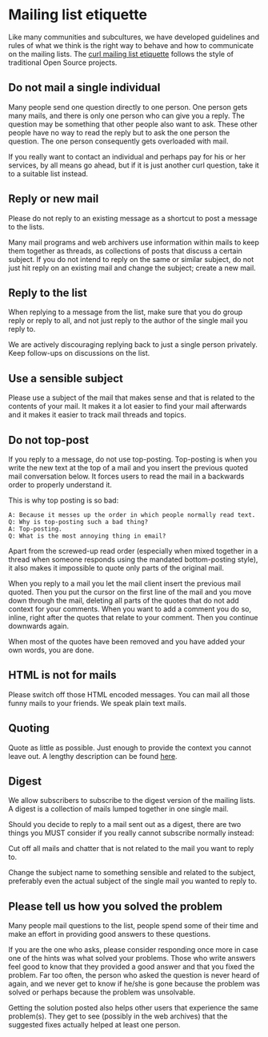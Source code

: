 # Mailing list etiquette

Like many communities and subcultures, we have developed guidelines and rules
of what we think is the right way to behave and how to communicate on the
mailing lists. The [curl mailing list
etiquette](https://curl.se/mail/etiquette.html) follows the style of
traditional Open Source projects.

## Do not mail a single individual

Many people send one question directly to one person. One person gets many mails, and
there is only one person who can give you a reply. The question may be
something that other people also want to ask. These other people have
no way to read the reply but to ask the one person the question. The one
person consequently gets overloaded with mail.

If you really want to contact an individual and perhaps pay for his or her
services, by all means go ahead, but if it is just another curl question, take
it to a suitable list instead.

## Reply or new mail

Please do not reply to an existing message as a shortcut to post a message to
the lists.

Many mail programs and web archivers use information within mails to keep them
together as threads, as collections of posts that discuss a certain
subject. If you do not intend to reply on the same or similar subject, do not
just hit reply on an existing mail and change the subject; create a new mail.

## Reply to the list

When replying to a message from the list, make sure that you do group reply
or reply to all, and not just reply to the author of the single mail you
reply to.

We are actively discouraging replying back to just a single person privately. Keep follow-ups on discussions on the list.

## Use a sensible subject

Please use a subject of the mail that makes sense and that is related to the
contents of your mail. It makes it a lot easier to find your mail afterwards
and it makes it easier to track mail threads and topics.

## Do not top-post

If you reply to a message, do not use top-posting. Top-posting is when you
write the new text at the top of a mail and you insert the previous quoted
mail conversation below. It forces users to read the mail in a backwards order
to properly understand it.

This is why top posting is so bad:

    A: Because it messes up the order in which people normally read text.
    Q: Why is top-posting such a bad thing?
    A: Top-posting.
    Q: What is the most annoying thing in email?

Apart from the screwed-up read order (especially when mixed together in a
thread when someone responds using the mandated bottom-posting style), it also
makes it impossible to quote only parts of the original mail.

When you reply to a mail you let the mail client insert the previous mail
quoted. Then you put the cursor on the first line of the mail and you move
down through the mail, deleting all parts of the quotes that do not add context
for your comments. When you want to add a comment you do so, inline, right
after the quotes that relate to your comment. Then you continue downwards
again.

When most of the quotes have been removed and you have added your own words,
you are done.

## HTML is not for mails

Please switch off those HTML encoded messages. You can mail all those funny
mails to your friends. We speak plain text mails.

## Quoting

Quote as little as possible. Just enough to provide the context you cannot
leave out. A lengthy description can be found
[here](https://www.netmeister.org/news/learn2quote.html).

## Digest

We allow subscribers to subscribe to the digest version of the mailing
lists. A digest is a collection of mails lumped together in one single mail.

Should you decide to reply to a mail sent out as a digest, there are two
things you MUST consider if you really cannot subscribe normally instead:

Cut off all mails and chatter that is not related to the mail you want to
reply to.

Change the subject name to something sensible and related to the subject,
preferably even the actual subject of the single mail you wanted to reply to.

## Please tell us how you solved the problem

Many people mail questions to the list, people spend some of their time and
make an effort in providing good answers to these questions.

If you are the one who asks, please consider responding once more in case one
of the hints was what solved your problems. Those who write answers feel good
to know that they provided a good answer and that you fixed the problem. Far
too often, the person who asked the question is never heard of again, and we
never get to know if he/she is gone because the problem was solved or perhaps
because the problem was unsolvable.

Getting the solution posted also helps other users that experience the same
problem(s). They get to see (possibly in the web archives) that the suggested
fixes actually helped at least one person.
